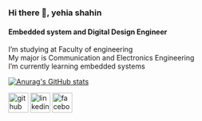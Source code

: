 ### Hi there 👋, yehia shahin
#### Embedded system and Digital Design Engineer 
I’m studying at Faculty of engineering\
My major is Communication and Electronics Engineering\
I’m currently learning embedded systems




[![Anurag's GitHub stats](https://github-readme-stats.vercel.app/api?username=yehia2000000)](https://github.com/anuraghazra/github-readme-stats)




[<img src='https://cdn.jsdelivr.net/npm/simple-icons@3.0.1/icons/github.svg' alt='github' height='40'>](https://github.com/https://github.com/yehia2000000)  [<img src='https://cdn.jsdelivr.net/npm/simple-icons@3.0.1/icons/linkedin.svg' alt='linkedin' height='40'>](https://www.linkedin.com/in/https://www.linkedin.com/in/yehia-shahin//)  [<img src='https://cdn.jsdelivr.net/npm/simple-icons@3.0.1/icons/facebook.svg' alt='facebook' height='40'>](https://www.facebook.com/https://web.facebook.com/Yehia14561/) 


